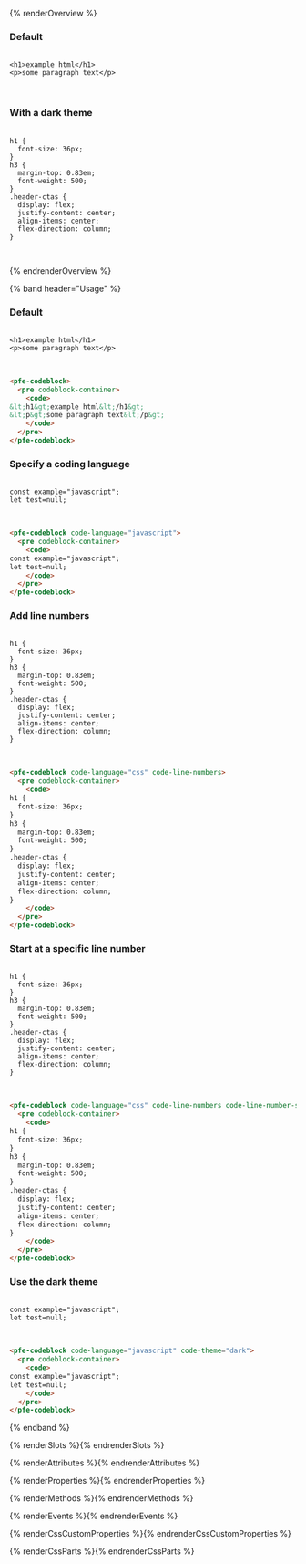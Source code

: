 {% renderOverview %}
  ### Default
  <pfe-codeblock code-language="html">
    <pre codeblock-container>
      <code>
&lt;h1&gt;example html&lt;/h1&gt;
&lt;p&gt;some paragraph text&lt;/p&gt;
      </code>
    </pre>
  </pfe-codeblock>

  ### With a dark theme
  <pfe-codeblock code-language="css" code-theme="dark" code-line-numbers>
    <pre codeblock-container>
      <code>
h1 {
  font-size: 36px;
}
h3 {
  margin-top: 0.83em;
  font-weight: 500;
}
.header-ctas {
  display: flex;
  justify-content: center;
  align-items: center;
  flex-direction: column;
}
      </code>
    </pre>
  </pfe-codeblock>
{% endrenderOverview %}

{% band header="Usage" %}
### Default
<pfe-codeblock>
  <pre codeblock-container>
    <code>
&lt;h1&gt;example html&lt;/h1&gt;
&lt;p&gt;some paragraph text&lt;/p&gt;
    </code>
  </pre>
</pfe-codeblock>

```html
<pfe-codeblock>
  <pre codeblock-container>
    <code>
&lt;h1&gt;example html&lt;/h1&gt;
&lt;p&gt;some paragraph text&lt;/p&gt;
    </code>
  </pre>
</pfe-codeblock>
```

### Specify a coding language
<pfe-codeblock code-language="javascript">
  <pre codeblock-container>
    <code>
const example="javascript";
let test=null;
    </code>
  </pre>
</pfe-codeblock>

```html
<pfe-codeblock code-language="javascript">
  <pre codeblock-container>
    <code>
const example="javascript";
let test=null;
    </code>
  </pre>
</pfe-codeblock>
```

### Add line numbers
<pfe-codeblock code-language="css" code-line-numbers>
  <pre codeblock-container>
    <code>
h1 {
  font-size: 36px;
}
h3 {
  margin-top: 0.83em;
  font-weight: 500;
}
.header-ctas {
  display: flex;
  justify-content: center;
  align-items: center;
  flex-direction: column;
}
    </code>
  </pre>
</pfe-codeblock>

```html
<pfe-codeblock code-language="css" code-line-numbers>
  <pre codeblock-container>
    <code>
h1 {
  font-size: 36px;
}
h3 {
  margin-top: 0.83em;
  font-weight: 500;
}
.header-ctas {
  display: flex;
  justify-content: center;
  align-items: center;
  flex-direction: column;
}
    </code>
  </pre>
</pfe-codeblock>
```

### Start at a specific line number
<pfe-codeblock code-language="css" code-line-numbers code-line-number-start="30">
  <pre codeblock-container>
    <code>
h1 {
  font-size: 36px;
}
h3 {
  margin-top: 0.83em;
  font-weight: 500;
}
.header-ctas {
  display: flex;
  justify-content: center;
  align-items: center;
  flex-direction: column;
}
    </code>
  </pre>
</pfe-codeblock>

```html
<pfe-codeblock code-language="css" code-line-numbers code-line-number-start="30">
  <pre codeblock-container>
    <code>
h1 {
  font-size: 36px;
}
h3 {
  margin-top: 0.83em;
  font-weight: 500;
}
.header-ctas {
  display: flex;
  justify-content: center;
  align-items: center;
  flex-direction: column;
}
    </code>
  </pre>
</pfe-codeblock>
```

### Use the dark theme
<pfe-codeblock code-language="javascript" code-theme="dark">
  <pre codeblock-container>
    <code>
const example="javascript";
let test=null;
    </code>
  </pre>
</pfe-codeblock>

```html
<pfe-codeblock code-language="javascript" code-theme="dark">
  <pre codeblock-container>
    <code>
const example="javascript";
let test=null;
    </code>
  </pre>
</pfe-codeblock>
```
{% endband %}

{% renderSlots %}{% endrenderSlots %}

{% renderAttributes %}{% endrenderAttributes %}

{% renderProperties %}{% endrenderProperties %}

{% renderMethods %}{% endrenderMethods %}

{% renderEvents %}{% endrenderEvents %}

{% renderCssCustomProperties %}{% endrenderCssCustomProperties %}

{% renderCssParts %}{% endrenderCssParts %}

